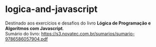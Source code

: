 # logica-and-javascript
Destinado aos exercícios e desafios do livro <strong> Lógica de Programação e Algoritmos com Javascript</strong>.
<br>
Sumário do livro: https://s3.novatec.com.br/sumarios/sumario-9786586057904.pdf
